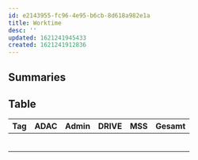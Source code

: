 ```yaml
---
id: e2143955-fc96-4e95-b6cb-8d618a982e1a
title: Worktime
desc: ''
updated: 1621241945433
created: 1621241912836
---
```


## Summaries

## Table

| Tag | ADAC | Admin | DRIVE | MSS | Gesamt |
| --- | ---- | ----- | ----- | --- | ------ |
|     |      |       |       |     |        |
|     |      |       |       |     |        |
|     |      |       |       |     |        |
|     |      |       |       |     |        |
|     |      |       |       |     |        |
|     |      |       |       |     |        |
